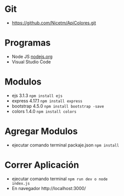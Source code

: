 # Git
- https://github.com/Nicetm/ApiColores.git

# Programas
- Node JS <a href="https://nodejs.org/es/"> nodejs.org </a>
- Visual Studio Code

# Modulos
- ejs 3.1.3 <code>npm install ejs</code>
- express 4.17.1 <code>npm install express</code>
- bootstrap 4.5.0 <code>npm install bootstrap -save</code>
- colors 1.4.0 <code>npm install colors</code>

# Agregar Modulos
- ejecutar comando terminal packaje.json <code>npm install</code>

# Correr Aplicación
- ejecutar comando terminal <code>npm run dev o node index.js</code>
- En navegador http://localhost:3000/